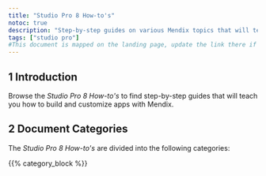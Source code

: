 ```yaml
---
title: "Studio Pro 8 How-to's"
notoc: true
description: "Step-by-step guides on various Mendix topics that will teach you how to build and customize apps."
tags: ["studio pro"]
#This document is mapped on the landing page, update the link there if renaming or moving it.
---
```


## 1 Introduction

Browse the *Studio Pro 8 How-to's* to find step-by-step guides that will teach you how to build and customize apps with Mendix.

## 2 Document Categories

The *Studio Pro 8 How-to's* are divided into the following categories:

{{% category_block %}}
